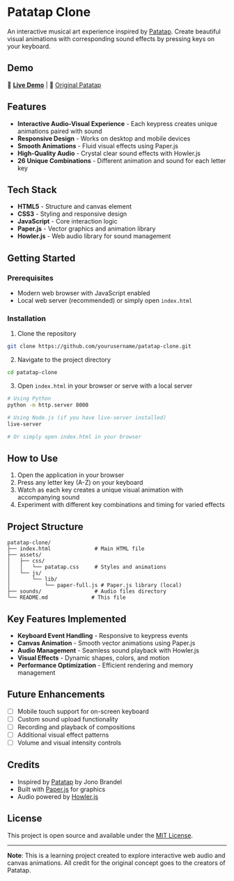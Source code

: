 # Patatap Clone

An interactive musical art experience inspired by [Patatap](https://patatap.com). Create beautiful visual animations with corresponding sound effects by pressing keys on your keyboard.

## Demo

🎵 **[Live Demo](your-deployment-link-here)** | 🎨 [Original Patatap](https://patatap.com)

## Features

- **Interactive Audio-Visual Experience** - Each keypress creates unique animations paired with sound
- **Responsive Design** - Works on desktop and mobile devices
- **Smooth Animations** - Fluid visual effects using Paper.js
- **High-Quality Audio** - Crystal clear sound effects with Howler.js
- **26 Unique Combinations** - Different animation and sound for each letter key

## Tech Stack

- **HTML5** - Structure and canvas element
- **CSS3** - Styling and responsive design
- **JavaScript** - Core interaction logic
- **Paper.js** - Vector graphics and animation library
- **Howler.js** - Web audio library for sound management

## Getting Started

### Prerequisites
- Modern web browser with JavaScript enabled
- Local web server (recommended) or simply open `index.html`

### Installation

1. Clone the repository
```bash
git clone https://github.com/yourusername/patatap-clone.git
```

2. Navigate to the project directory
```bash
cd patatap-clone
```

3. Open `index.html` in your browser or serve with a local server
```bash
# Using Python
python -m http.server 8000

# Using Node.js (if you have live-server installed)
live-server

# Or simply open index.html in your browser
```

## How to Use

1. Open the application in your browser
2. Press any letter key (A-Z) on your keyboard
3. Watch as each key creates a unique visual animation with accompanying sound
4. Experiment with different key combinations and timing for varied effects

## Project Structure

```
patatap-clone/
├── index.html              # Main HTML file
├── assets/
│   ├── css/
│   │   └── patatap.css     # Styles and animations
│   └── js/
│       └── lib/
│           └── paper-full.js # Paper.js library (local)
├── sounds/                 # Audio files directory
└── README.md              # This file
```

## Key Features Implemented

- **Keyboard Event Handling** - Responsive to keypress events
- **Canvas Animation** - Smooth vector animations using Paper.js
- **Audio Management** - Seamless sound playback with Howler.js
- **Visual Effects** - Dynamic shapes, colors, and motion
- **Performance Optimization** - Efficient rendering and memory management

## Future Enhancements

- [ ] Mobile touch support for on-screen keyboard
- [ ] Custom sound upload functionality
- [ ] Recording and playback of compositions
- [ ] Additional visual effect patterns
- [ ] Volume and visual intensity controls

## Credits

- Inspired by [Patatap](https://patatap.com) by Jono Brandel
- Built with [Paper.js](http://paperjs.org/) for graphics
- Audio powered by [Howler.js](https://howlerjs.com/)

## License

This project is open source and available under the [MIT License](LICENSE).

---

**Note**: This is a learning project created to explore interactive web audio and canvas animations. All credit for the original concept goes to the creators of Patatap.